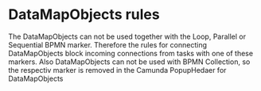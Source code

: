 # DataMapObjects rules
The DataMapObjects can not be used together with the Loop, Parallel or Sequential BPMN marker. Therefore the rules for 
connecting DataMapObjects block incoming connections from tasks with one of these markers. Also DataMapObjects can not 
be used with BPMN Collection, so the respectiv marker is removed in the Camunda PopupHedaer for DataMapObjects